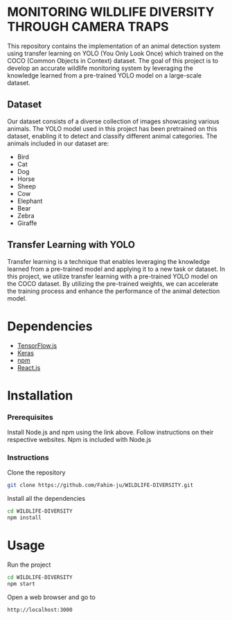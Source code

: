 # MONITORING WILDLIFE DIVERSITY THROUGH CAMERA TRAPS

This repository contains the implementation of an animal detection system using transfer learning on YOLO (You Only Look Once) which trained on the COCO (Common Objects in Context) dataset. The goal of this project is to develop an accurate wildlife monitoring system by leveraging the knowledge learned from a pre-trained YOLO model on a large-scale dataset.

## Dataset

Our dataset consists of a diverse collection of images showcasing various animals. The YOLO model used in this project has been pretrained on this dataset, enabling it to detect and classify different animal categories. The animals included in our dataset are:
  * Bird
  * Cat
  * Dog
  * Horse
  * Sheep
  * Cow
  * Elephant
  * Bear
  * Zebra
  * Giraffe

## Transfer Learning with YOLO

Transfer learning is a technique that enables leveraging the knowledge learned from a pre-trained model and applying it to a new task or dataset. In this project, we utilize transfer learning with a pre-trained YOLO model on the COCO dataset. By utilizing the pre-trained weights, we can accelerate the training process and enhance the performance of the animal detection model.

# Dependencies

* [TensorFlow.js](https://www.tensorflow.org/js)
* [Keras](https://keras.io/)
* [npm](https://www.npmjs.com/)
* [React.js](https://reactjs.org/)

# Installation

### Prerequisites

Install Node.js and npm using the link above. Follow instructions on their respective websites. Npm is included with Node.js

### Instructions

Clone the repository
```bash
git clone https://github.com/Fahim-ju/WILDLIFE-DIVERSITY.git
```

Install all the dependencies
```bash
cd WILDLIFE-DIVERSITY
npm install
```

# Usage

Run the project
```bash
cd WILDLIFE-DIVERSITY
npm start
```

Open a web browser and go to
```bash
http://localhost:3000
```